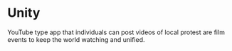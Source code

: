 # Unity
YouTube type app that individuals can post videos of local protest are film events to keep the world watching and unified.
